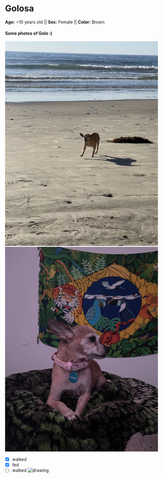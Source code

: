 # Golosa
**Age:** ~10 years old || **Sex:** Female || **Color:** Brown
#### Some photos of Golo :)
![beach](./beach.jpg)
![crossed](./crossed.jpg)
- [X] walked
- [X] fed
- [ ] walked <img src="https://www.freepnglogos.com/uploads/spotify-logo-png/file-spotify-logo-png-4.png" alt="drawing" width="100"/>
